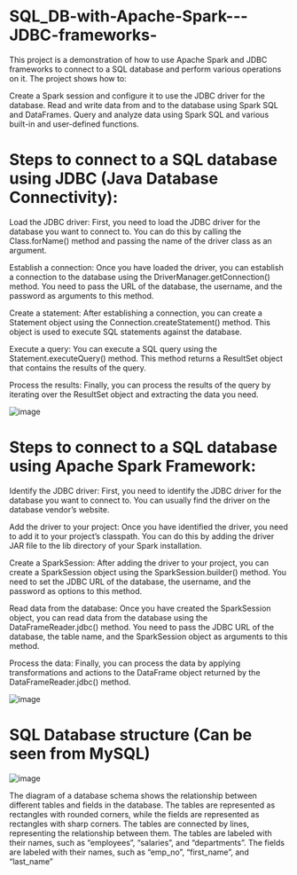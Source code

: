 # SQL_DB-with-Apache-Spark---JDBC-frameworks-

This project is a demonstration of how to use Apache Spark and JDBC frameworks to connect to a SQL database and perform various operations on it. The project shows how to:

Create a Spark session and configure it to use the JDBC driver for the database.
Read and write data from and to the database using Spark SQL and DataFrames.
Query and analyze data using Spark SQL and various built-in and user-defined functions.

# Steps to connect to a SQL database using JDBC (Java Database Connectivity):

Load the JDBC driver: First, you need to load the JDBC driver for the database you want to connect to. You can do this by calling the Class.forName() method and passing the name of the driver class as an argument.

Establish a connection: Once you have loaded the driver, you can establish a connection to the database using the DriverManager.getConnection() method. You need to pass the URL of the database, the username, and the password as arguments to this method.

Create a statement: After establishing a connection, you can create a Statement object using the Connection.createStatement() method. This object is used to execute SQL statements against the database.

Execute a query: You can execute a SQL query using the Statement.executeQuery() method. This method returns a ResultSet object that contains the results of the query.

Process the results: Finally, you can process the results of the query by iterating over the ResultSet object and extracting the data you need.

![image](https://github.com/Jhonnatan7br/SQL_DB-with-Apache-Spark---JDBC-frameworks-/assets/104907786/ae9274f7-e6c3-45a9-8e6d-b939a92d44a3)

# Steps to connect to a SQL database using Apache Spark Framework:

Identify the JDBC driver: First, you need to identify the JDBC driver for the database you want to connect to. You can usually find the driver on the database vendor’s website.

Add the driver to your project: Once you have identified the driver, you need to add it to your project’s classpath. You can do this by adding the driver JAR file to the lib directory of your Spark installation.

Create a SparkSession: After adding the driver to your project, you can create a SparkSession object using the SparkSession.builder() method. You need to set the JDBC URL of the database, the username, and the password as options to this method.

Read data from the database: Once you have created the SparkSession object, you can read data from the database using the DataFrameReader.jdbc() method. You need to pass the JDBC URL of the database, the table name, and the SparkSession object as arguments to this method.

Process the data: Finally, you can process the data by applying transformations and actions to the DataFrame object returned by the DataFrameReader.jdbc() method.

![image](https://github.com/Jhonnatan7br/SQL_DB-with-Apache-Spark---JDBC-frameworks-/assets/104907786/d9bfe365-bed9-4885-8eae-31d07182f9db)

# SQL Database structure (Can be seen from MySQL)

![image](https://github.com/Jhonnatan7br/SQL_DB-with-Apache-Spark---JDBC-frameworks-/assets/104907786/d541528b-11eb-4efe-b957-bb64662422dc)

The diagram of a database schema shows the relationship between different tables and fields in the database. The tables are represented as rectangles with rounded corners, while the fields are represented as rectangles with sharp corners. The tables are connected by lines, representing the relationship between them. The tables are labeled with their names, such as “employees”, “salaries”, and “departments”. The fields are labeled with their names, such as “emp_no”, “first_name”, and “last_name”
